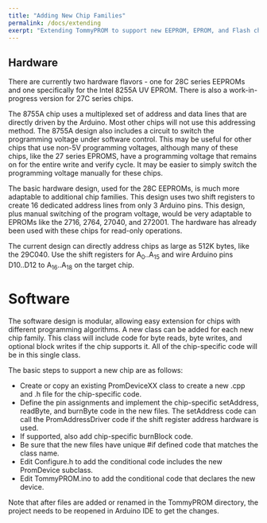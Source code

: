 ```yaml
---
title: "Adding New Chip Families"
permalink: /docs/extending
exerpt: "Extending TommyPROM to support new EEPROM, EPROM, and Flash chip families"
---
```


## Hardware

There are currently two hardware flavors - one for 28C series EEPROMs and one specifically
for the Intel 8255A UV EPROM. There is also a work-in-progress version for 27C series
chips.

The 8755A chip uses a multiplexed set of address and data lines that are directly driven
by the Arduino. Most other chips will not use this addressing method. The 8755A design
also includes a circuit to switch the programming voltage under software control.  This
may be useful for other chips that use non-5V programming voltages, although many of these
chips, like the 27 series EPROMS, have a programming voltage that remains on for the
entire write and verify cycle. It may be easier to simply switch the programming voltage
manually for these chips.

The basic hardware design, used for the 28C EEPROMs, is much more adaptable to additional
chip families. This design uses two shift registers to create 16 dedicated address lines
from only 3 Arduino pins. This design, plus manual switching of the program voltage, would
be very adaptable to EPROMs like the 2716, 2764, 27040, and 272001. The hardware has
already been used with these chips for read-only operations.

The current design can directly address chips as large as 512K bytes, like the 29C040. Use
the shift registers for A<sub>0</sub>..A<sub>15</sub> and wire Arduino pins D10..D12 to
A<sub>16</sub>..A<sub>18</sub> on the target chip.

# Software

The software design is modular, allowing easy extension for chips with different
programming algorithms.  A new class can be added for each new chip family. This class
will include code for byte reads, byte writes, and optional block writes if the chip
supports it.  All of the chip-specific code will be in this single class.

The basic steps to support a new chip are as follows:
* Create or copy an existing PromDeviceXX class to create a new .cpp and .h file for the
chip-specific code.
* Define the pin assignments and implement the chip-specific setAddress, readByte, and
burnByte code in the new files. The setAddress code can call the PromAddressDriver code if
the shift register address hardware is used.
* If supported, also add chip-specific burnBlock code.
* Be sure that the new files have unique #if defined code that matches the class name.
* Edit Configure.h to add the conditional code includes the new PromDevice subclass.
* Edit TommyPROM.ino to add the conditional code that declares the new device.

Note that after files are added or renamed in the TommyPROM directory, the project needs
to be reopened in Arduino IDE to get the changes.
